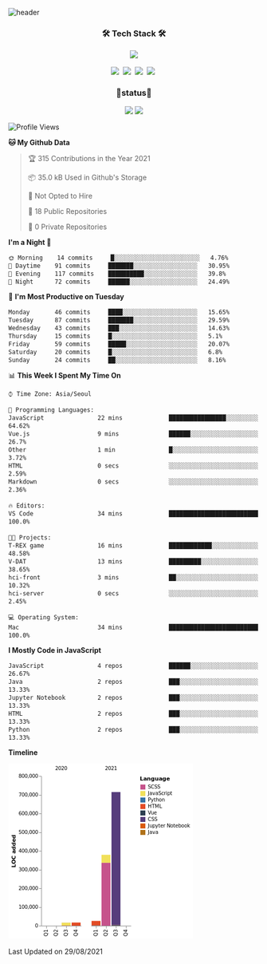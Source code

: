 
![header](https://capsule-render.vercel.app/api?type=soft&color=auto&height=150&section=header&text=TaehyungNoh&fontSize=70&animation=twinkling)

<h3 align="center">🛠 Tech Stack 🛠</h3>

<p align="center">
  <img align="center" src="https://img.shields.io/github/followers/dalchong2?style=for-the-badge&logo=appveyor"/></a>
  <br><br>
  <img src="https://img.shields.io/badge/Python-3766AB?style=flat-square&logo=Python&logoColor=white"/></a>&nbsp  
  <img src="https://img.shields.io/badge/Javascript-ffb13b?style=flat-square&logo=javascript&logoColor=white"/></a>&nbsp 
  <img src="https://img.shields.io/badge/css-1572B6?style=flat-square&logo=css3&logoColor=white"/></a>&nbsp  
  <img src="https://img.shields.io/badge/Mysql-E6B91E?style=flat-square&logo=MySql&logoColor=white"/></a>&nbsp 
</p>


<h3 align="center"> 🚀status🚀</h3>

<p align="center">
    <img src="https://github-readme-stats.vercel.app/api?username=dalchong2&show_icons=true&theme=radical&bg_color=FFFFFF&text_color=000000&icon_color=C71585" height=160>
    <img src="https://github-readme-stats.vercel.app/api/top-langs/?username=dalchong2&layout=compact" height=160>
</p>



<!--START_SECTION:waka-->
![Profile Views](http://img.shields.io/badge/Profile%20Views-0-blue)

**🐱 My Github Data** 

> 🏆 315 Contributions in the Year 2021
 > 
> 📦 35.0 kB Used in Github's Storage 
 > 
> 🚫 Not Opted to Hire
 > 
> 📜 18 Public Repositories 
 > 
> 🔑 0 Private Repositories  
 > 
**I'm a Night 🦉** 

```text
🌞 Morning    14 commits     █░░░░░░░░░░░░░░░░░░░░░░░░   4.76% 
🌆 Daytime    91 commits     ███████░░░░░░░░░░░░░░░░░░   30.95% 
🌃 Evening    117 commits    ██████████░░░░░░░░░░░░░░░   39.8% 
🌙 Night      72 commits     ██████░░░░░░░░░░░░░░░░░░░   24.49%

```
📅 **I'm Most Productive on Tuesday** 

```text
Monday       46 commits     ████░░░░░░░░░░░░░░░░░░░░░   15.65% 
Tuesday      87 commits     ███████░░░░░░░░░░░░░░░░░░   29.59% 
Wednesday    43 commits     ███░░░░░░░░░░░░░░░░░░░░░░   14.63% 
Thursday     15 commits     █░░░░░░░░░░░░░░░░░░░░░░░░   5.1% 
Friday       59 commits     █████░░░░░░░░░░░░░░░░░░░░   20.07% 
Saturday     20 commits     █░░░░░░░░░░░░░░░░░░░░░░░░   6.8% 
Sunday       24 commits     ██░░░░░░░░░░░░░░░░░░░░░░░   8.16%

```


📊 **This Week I Spent My Time On** 

```text
⌚︎ Time Zone: Asia/Seoul

💬 Programming Languages: 
JavaScript               22 mins             ████████████████░░░░░░░░░   64.62% 
Vue.js                   9 mins              ██████░░░░░░░░░░░░░░░░░░░   26.7% 
Other                    1 min               █░░░░░░░░░░░░░░░░░░░░░░░░   3.72% 
HTML                     0 secs              ░░░░░░░░░░░░░░░░░░░░░░░░░   2.59% 
Markdown                 0 secs              ░░░░░░░░░░░░░░░░░░░░░░░░░   2.36%

🔥 Editors: 
VS Code                  34 mins             █████████████████████████   100.0%

🐱‍💻 Projects: 
T-REX game               16 mins             ████████████░░░░░░░░░░░░░   48.58% 
V-DAT                    13 mins             █████████░░░░░░░░░░░░░░░░   38.65% 
hci-front                3 mins              ██░░░░░░░░░░░░░░░░░░░░░░░   10.32% 
hci-server               0 secs              ░░░░░░░░░░░░░░░░░░░░░░░░░   2.45%

💻 Operating System: 
Mac                      34 mins             █████████████████████████   100.0%

```

**I Mostly Code in JavaScript** 

```text
JavaScript               4 repos             ██████░░░░░░░░░░░░░░░░░░░   26.67% 
Java                     2 repos             ███░░░░░░░░░░░░░░░░░░░░░░   13.33% 
Jupyter Notebook         2 repos             ███░░░░░░░░░░░░░░░░░░░░░░   13.33% 
HTML                     2 repos             ███░░░░░░░░░░░░░░░░░░░░░░   13.33% 
Python                   2 repos             ███░░░░░░░░░░░░░░░░░░░░░░   13.33%

```


**Timeline**

![Chart not found](https://raw.githubusercontent.com/dalchong2/dalchong2/main/charts/bar_graph.png) 


 Last Updated on 29/08/2021
<!--END_SECTION:waka-->


<!--
**dalchong2/dalchong2** is a ✨ _special_ ✨ repository because its `README.md` (this file) appears on your GitHub profile.

Here are some ideas to get you started:

- 🔭 I’m currently working on ...
- 🌱 I’m currently learning ...
- 👯 I’m looking to collaborate on ...
- 🤔 I’m looking for help with ...
- 💬 Ask me about ...
- 📫 How to reach me: ...
- 😄 Pronouns: ...
- ⚡ Fun fact: ...
-->
